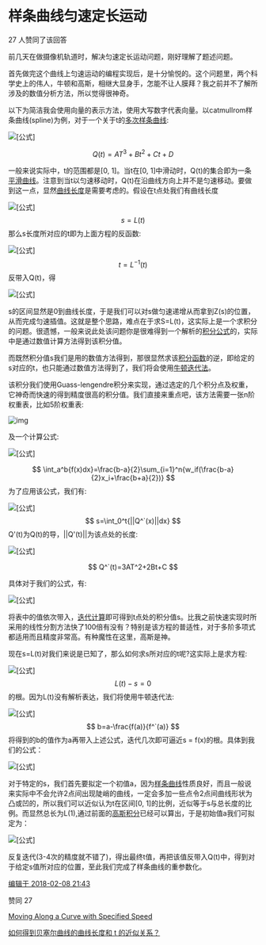 # 样条曲线匀速定长运动

27 人赞同了该回答

前几天在做摄像机轨道时，解决匀速定长运动问题，刚好理解了题述问题。

首先做完这个曲线上匀速运动的编程实现后，是十分愉悦的。这个问题里，两个科学史上的伟人，牛顿和高斯，相继大显身手，怎能不让人膜拜？我之前并不了解所涉及的数值分析方法，所以觉得很神奇。

以下为简洁我会使用向量的表示方法，使用大写数字代表向量。以catmullrom样条曲线(spline)为例，对于一个关于t的[多次样条曲线](https://www.zhihu.com/search?q=多次样条曲线&search_source=Entity&hybrid_search_source=Entity&hybrid_search_extra={"sourceType"%3A"answer"%2C"sourceId"%3A310580409}):

![[公式]](https://www.zhihu.com/equation?tex=Q%28t%29+%3D+At%5E%7B3%7D+%2B+Bt%5E%7B2%7D+%2B+Ct+%2B+D)

$$
Q(t)=AT^3+Bt^2+Ct+D
$$


一般来说实际中，t的范围都是[0, 1]。当t在[0, 1]中滑动时，Q(t)的集合即为一条[平滑曲线](https://www.zhihu.com/search?q=平滑曲线&search_source=Entity&hybrid_search_source=Entity&hybrid_search_extra={"sourceType"%3A"answer"%2C"sourceId"%3A310580409})。注意到当t以匀速移动时，Q(t)在沿曲线方向上并不是匀速移动。要做到这一点，显然[曲线长度](https://www.zhihu.com/search?q=曲线长度&search_source=Entity&hybrid_search_source=Entity&hybrid_search_extra={"sourceType"%3A"answer"%2C"sourceId"%3A310580409})是需要考虑的。假设在t点处我们有曲线长度

![[公式]](https://www.zhihu.com/equation?tex=s+%3D+L%28t%29)
$$
s=L(t)
$$
那么s长度所对应的t即为上面方程的反函数:

![[公式]](https://www.zhihu.com/equation?tex=t+%3D+L%5E%7B-1%7D%28s%29)
$$
t=L^{-1}(t)
$$
反带入Q(t)，得

![[公式]](https://www.zhihu.com/equation?tex=Q%28t%29+%3D+Q%28L%5E%7B-1%7D%28s%29%29+%3D+Z%28s%29)

s的区间显然是0到曲线长度，于是我们可以对s做匀速递增从而拿到Z(s)的位置， 从而完成匀速插值。这就是整个思路，难点在于求S=L(t)，这实际上是一个求积分的问题。很遗憾，一般来说此处该问题你是很难得到一个解析的[积分公式](https://www.zhihu.com/search?q=积分公式&search_source=Entity&hybrid_search_source=Entity&hybrid_search_extra={"sourceType"%3A"answer"%2C"sourceId"%3A310580409})的，实际中是通过数值计算方法得到该积分值。

而既然积分值s我们是用的数值方法得到，那很显然求该[积分函数](https://www.zhihu.com/search?q=积分函数&search_source=Entity&hybrid_search_source=Entity&hybrid_search_extra={"sourceType"%3A"answer"%2C"sourceId"%3A310580409})的逆，即给定的s对应的t，也只能通过数值方法得到了，我们将会使用[牛顿迭代法](https://www.zhihu.com/search?q=牛顿迭代法&search_source=Entity&hybrid_search_source=Entity&hybrid_search_extra={"sourceType"%3A"answer"%2C"sourceId"%3A310580409})。

该积分我们使用Guass-lengendre积分来实现，通过选定的几个积分点及权重，它神奇而快速的得到精度很高的积分值。我们直接来重点吧，该方法需要一张n阶权重表，比如5阶权重表:

![img](https://pic3.zhimg.com/80/v2-c769e6d4592acf03071c54bf413c11ec_1440w.jpg?source=1940ef5c)

及一个计算公式:

![[公式]](https://www.zhihu.com/equation?tex=%5Cint_%7Ba%7D%5E%7Bb%7Df%28x%29dx+%3D+%5Cfrac%7Bb-a%7D%7B2%7D%5Csum_%7Bi%3D1%7D%5E%7Bn%7D%7Bw_%7Bi%7Df%28%5Cfrac%7Bb-a%7D%7B2%7Dx_%7Bi%7D%2B%5Cfrac%7Bb%2Ba%7D%7B2%7D%29%7D)

$$
\int_a^b{f(x)dx}=\frac{b-a}{2}\sum_{i=1}^n{w_if(\frac{b-a}{2}x_i+\frac{b+a}{2})}
$$
为了应用该公式，我们有:

![[公式]](https://www.zhihu.com/equation?tex=%5Cfrac%7Bds%7D%7Bdt%7D+%3D+%7C%7CQ%27%28t%29%7C%7C+%5CRightarrow+ds+%3D+%7C%7CQ%27%28t%29dt+%5CRightarrow+s+%3D+%5Cint_%7B0%7D%5E%7Bt%7D%7C%7CQ%27%28x%29%7C%7Cdx)
$$
s=\int_0^t{||Q^`(x)||dx}
$$
Q'(t)为Q(t)的导，||Q'(t)||为该点处的长度:

![[公式]](https://www.zhihu.com/equation?tex=Q%27%28t%29+%3D+3At%5E%7B2%7D+%2B+2Bt+%2B+C)

$$
Q^`(t)=3AT^2+2Bt+C
$$

具体对于我们的公式，有:

![[公式]](https://www.zhihu.com/equation?tex=s%3D+L%28t%29+%3D+%5Cint_%7B0%7D%5E%7Bt%7D%7C%7CQ%27%28x%29%7C%7Cdx+%3D+%5Cfrac%7Bt%7D%7B2%7D%5Csum_%7Bi%3D1%7D%5E%7Bn%7D%7Bw_%7Bi%7D%7C%7CQ%27%28%5Cfrac%7Bt%7D%7B2%7Dx_%7Bi%7D%2B%5Cfrac%7Bt%7D%7B2%7D%29%7C%7C%7D)

将表中的值依次带入，[迭代计算](https://www.zhihu.com/search?q=迭代计算&search_source=Entity&hybrid_search_source=Entity&hybrid_search_extra={"sourceType"%3A"answer"%2C"sourceId"%3A310580409})即可得到t点处的积分值s。比我之前快速实现时所采用的线性分割方法快了100倍有没有？特别是该方程的普适性，对于多阶多项式都适用而且精度非常高。有种魔性在这里，高斯是神。

现在s=L(t)对我们来说是已知了，那么如何求s所对应的t呢?这实际上是求方程:

![[公式]](https://www.zhihu.com/equation?tex=L%28t%29+-+s+%3D+0)
$$
L(t)-s=0
$$
的根。因为L(t)没有解析表达，我们将使用牛顿迭代法:

![[公式]](https://www.zhihu.com/equation?tex=b%3D+a+-+%5Cfrac%7Bf%28a%29%7D%7Bf%27%28a%29%7D)
$$
b=a-\frac{f(a)}{f^`(a)}
$$
将得到的b的值作为a再带入上述公式，迭代几次即可逼近s = f(x)的根。具体到我们的公式：

![[公式]](https://www.zhihu.com/equation?tex=b%3D+a+-+%5Cfrac%7BL%28a%29+-+s%7D%7BL%27%28a%29%7D)

对于特定的s，我们首先要拟定一个初值a，因为[样条曲线](https://www.zhihu.com/search?q=样条曲线&search_source=Entity&hybrid_search_source=Entity&hybrid_search_extra={"sourceType"%3A"answer"%2C"sourceId"%3A310580409})性质良好，而且一般说来实际中不会允许2点间出现陡峭的曲线，一定会多加一些点令2点间曲线形状为凸或凹的，所以我们可以近似认为t在区间[0, 1]的比例，近似等于s与总长度的比例。而显然总长为L(1),通过前面的[高斯积分](https://www.zhihu.com/search?q=高斯积分&search_source=Entity&hybrid_search_source=Entity&hybrid_search_extra={"sourceType"%3A"answer"%2C"sourceId"%3A310580409})已经可以算出，于是初始值a我们可拟定为：

![[公式]](https://www.zhihu.com/equation?tex=a+%3D+%5Cfrac%7Bs%7D%7BL%281%29%7D)

反复迭代(3-4次的精度就不错了)，得出最终t值，再把该值反带入Q(t)中，得到对于给定s值所对应的位置，至此我们完成了样条曲线的重参数化。

[编辑于 2018-02-08 21:43](https://www.zhihu.com/question/27715729/answer/310580409)

赞同 27



[Moving Along a Curve with Specified Speed](https://www.geometrictools.com/Documentation/MovingAlongCurveSpecifiedSpeed.pdf)  



[如何得到贝塞尔曲线的曲线长度和 t 的近似关系？](https://www.zhihu.com/question/27715729/answer/157706877)